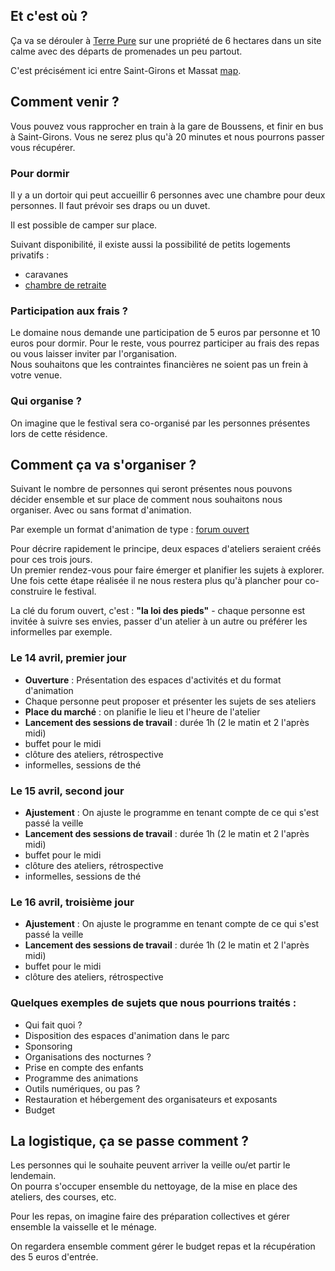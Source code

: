 <script>
    window.addEventListener("load", function(event) {
        // display the first answer
        document.querySelector("dd").classList.toggle('visible')
        const dts = document.querySelectorAll("dt")
        dts.forEach(dt => dt.addEventListener('click', event => {
            event.currentTarget.nextElementSibling.classList.toggle('visible')
        }))
    });
</script>

## Et c'est où ?
Ça va se dérouler à [Terre Pure](https://www.terrepure.com/en-ariege)
sur une propriété de 6 hectares dans un site calme avec des départs de promenades un peu partout.  
  
C'est précisément ici entre Saint-Girons et Massat [map](https://goo.gl/maps/KrBqzNXAtZcAgnZ99). 

## Comment venir ?
Vous pouvez vous rapprocher en train à la gare de Boussens, et finir en bus à Saint-Girons. Vous ne serez plus qu'à 20 minutes et nous pourrons passer vous récupérer.  

### Pour dormir
Il y a un dortoir qui peut accueillir 6 personnes avec une chambre pour deux personnes. Il faut prévoir ses draps ou un duvet.  

Il est possible de camper sur place.  

Suivant disponibilité, il existe aussi la possibilité de petits logements privatifs :
- caravanes
- [chambre de retraite](https://www.airbnb.fr/rooms/575238152510124947)

### Participation aux frais ?
Le domaine nous demande une participation de 5 euros par personne et 10 euros pour dormir.
Pour le reste, vous pourrez participer au frais des repas ou vous laisser inviter par l'organisation.  
Nous souhaitons que les contraintes financières ne soient pas un frein à votre venue.  

### Qui organise ?
On imagine que le festival sera co-organisé par les personnes présentes lors de cette résidence.  

## Comment ça va s'organiser ?
Suivant le nombre de personnes qui seront présentes nous pouvons décider ensemble et sur place de comment nous souhaitons nous organiser. Avec ou sans format d'animation.

Par exemple un format d'animation de type : [forum ouvert](https://www.colibris-lemouvement.org/sites/default/files/content/forumouvert_fiche_pratique_19052017_1.pdf)  
  
Pour décrire rapidement le principe, deux espaces d'ateliers seraient créés pour ces trois jours.  
Un premier rendez-vous pour faire émerger et planifier les sujets à explorer. 
Une fois cette étape réalisée il ne nous restera plus qu'à plancher pour co-construire le festival.  
  
La clé du forum ouvert, c'est : **"la loi des pieds"** - chaque personne est invitée à suivre ses envies, passer d'un atelier à un autre ou préférer les informelles par exemple.

### Le 14 avril, premier jour
- **Ouverture** : Présentation des espaces d'activités et du format d'animation
- Chaque personne peut proposer et présenter les sujets de ses ateliers
- **Place du marché** : on planifie le lieu et l'heure de l'atelier
- **Lancement des sessions de travail** : durée 1h (2 le matin et 2 l'après midi)
- buffet pour le midi
- clôture des ateliers, rétrospective
- informelles, sessions de thé

### Le 15 avril, second jour
- **Ajustement** : On ajuste le programme en tenant compte de ce qui s'est passé la veille
- **Lancement des sessions de travail** : durée 1h (2 le matin et 2 l'après midi)
- buffet pour le midi
- clôture des ateliers, rétrospective
- informelles, sessions de thé

### Le 16 avril, troisième jour
- **Ajustement** : On ajuste le programme en tenant compte de ce qui s'est passé la veille
- **Lancement des sessions de travail** : durée 1h (2 le matin et 2 l'après midi)
- buffet pour le midi
- clôture des ateliers, rétrospective

### Quelques exemples de sujets que nous pourrions traités :
- Qui fait quoi ?
- Disposition des espaces d'animation dans le parc
- Sponsoring
- Organisations des nocturnes ?
- Prise en compte des enfants
- Programme des animations
- Outils numériques, ou pas ?
- Restauration et hébergement des organisateurs et exposants
- Budget

## La logistique, ça se passe comment ?
Les personnes qui le souhaite peuvent arriver la veille ou/et partir le lendemain.  
On pourra s'occuper ensemble du nettoyage, de la mise en place des ateliers, des courses, etc.  
  
Pour les repas, on imagine faire des préparation collectives et gérer ensemble la vaisselle et le ménage.  
  
On regardera ensemble comment gérer le budget repas et la récupération des 5 euros d'entrée.  
